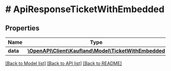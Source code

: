 # # ApiResponseTicketWithEmbedded

## Properties

Name | Type | Description | Notes
------------ | ------------- | ------------- | -------------
**data** | [**\OpenAPI\Client\Kaufland\Model\TicketWithEmbedded**](TicketWithEmbedded.md) |  |

[[Back to Model list]](../../README.md#models) [[Back to API list]](../../README.md#endpoints) [[Back to README]](../../README.md)
